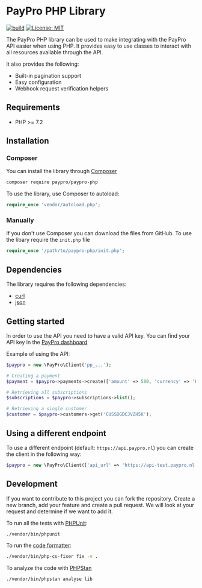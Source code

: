 # PayPro PHP Library

[![build](https://github.com/paypronl/paypro-php/actions/workflows/ci.yml/badge.svg?branch=master)](https://github.com/paypronl/paypro-php/actions/workflows/ci.yml)
[![License: MIT](https://img.shields.io/badge/License-MIT-blue.svg)](https://opensource.org/licenses/MIT)

The PayPro PHP library can be used to make integrating with the PayPro API easier when using PHP.
It provides easy to use classes to interact with all resources available through the API.

It also provides the following:

- Built-in pagination support
- Easy configuration
- Webhook request verification helpers

## Requirements

- PHP >= 7.2

## Installation

### Composer

You can install the library through [Composer](https://getcomposer.org/)

```sh
composer require paypro/paypro-php
```

To use the library, use Composer to autoload:

```php
require_once 'vendor/autoload.php';

```

### Manually

If you don't use Composer you can download the files from GitHub. To use the libary require the `init.php` file

```php
require_once '/path/to/paypro-php/init.php';
```

## Dependencies

The library requires the following dependencies:

- [curl](https://secure.php.net/manual/en/book.curl.php)
- [json](https://secure.php.net/manual/en/book.json.php)

## Getting started

In order to use the API you need to have a valid API key.
You can find your API key in the [PayPro dashboard](https://app.paypro.nl/developers/api-keys)

Example of using the API:

```php
$paypro = new \PayPro\Client('pp_...');

# Creating a payment
$payment = $paypro->payments->create(['amount' => 500, 'currency' => 'EUR', 'description' => 'Test Payment']);

# Retrieving all subscriptions
$subscriptions = $paypro->subscriptions->list();

# Retrieving a single customer
$customer = $paypro->customers->get('CUSSDGDCJVZH5K');

```

## Using a different endpoint

To use a different endpoint (default: `https://api.paypro.nl`) you can create the client in the following way:

```php
$paypro = new \PayPro\Client(['api_url' => 'https://api-test.paypro.nl', 'api_key' => 'pp_...']);
```

## Development

If you want to contribute to this project you can fork the repository. Create a new branch, add your feature and create a pull request. We will look at your request and determine if we want to add it.

To run all the tests with [PHPUnit](https://phpunit.de/):

```sh
./vendor/bin/phpunit
```

To run the [code formatter](https://cs.symfony.com/):

```sh
./vendor/bin/php-cs-fixer fix -v .
```

To analyze the code with [PHPStan](https://phpstan.org/)

```sh
./vendor/bin/phpstan analyse lib
```
